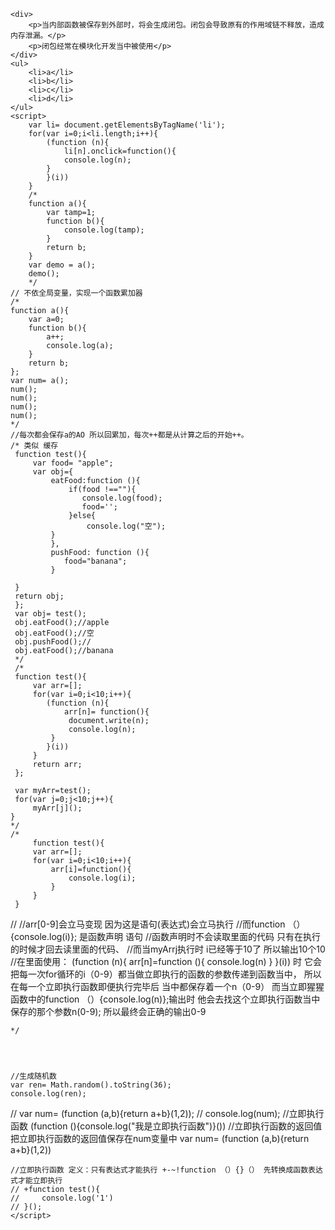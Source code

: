 <!DOCTYPE html>
<html lang="en">
<head>
    <meta charset="UTF-8">
    <meta name="viewport" content="width=device-width, initial-scale=1.0">
    <meta http-equiv="X-UA-Compatible" content="ie=edge">
    <title>Document</title>
    <style>
        ul{
            list-style: none;
        }
        li:nth-of-type(2n){
            background-color: red;
        }
        li:nth-of-type(2n+1){
            background-color: aqua;
        }
    </style>
</head>
<body>

    <div>
        <p>当内部函数被保存到外部时，将会生成闭包。闭包会导致原有的作用域链不释放，造成内存泄漏。</p>
        <p>闭包经常在模块化开发当中被使用</p>
    </div>
    <ul>
        <li>a</li>
        <li>b</li>
        <li>c</li>
        <li>d</li>
    </ul>
    <script>
        var li= document.getElementsByTagName('li');
        for(var i=0;i<li.length;i++){
            (function (n){
                li[n].onclick=function(){
                console.log(n);
            }
            }(i))
        }
        /*
        function a(){
            var tamp=1;
            function b(){
                console.log(tamp);
            }
            return b;
        }
        var demo = a();
        demo();    
        */
    // 不依全局变量，实现一个函数累加器
    /*
	function a(){
        var a=0;
        function b(){
            a++;
            console.log(a);
        }
        return b;
    };
    var num= a();
    num();
    num();
    num();
    num();
	*/
    //每次都会保存a的AO 所以回累加，每次++都是从计算之后的开始++。
	/* 类似 缓存
     function test(){
	     var food= "apple";
		 var obj={
		     eatFood:function (){
			     if(food !==""){
				    console.log(food);
					food='';
				 }else{
				     console.log("空");
			 }
			 },
			 pushFood: function (){
			    food="banana";
			 }
			 
	 }
	 return obj;
	 };
	 var obj= test();
	 obj.eatFood();//apple 
	 obj.eatFood();//空
	 obj.pushFood();//
	 obj.eatFood();//banana
	 */
     /*
     function test(){
         var arr=[];
         for(var i=0;i<10;i++){
            (function (n){
                arr[n]= function(){
                 document.write(n);
                 console.log(n);
             }
            }(i))
         }
         return arr;
     };

     var myArr=test();
     for(var j=0;j<10;j++){
         myArr[j]();
    }
    */
    /*
         function test(){
         var arr=[];
         for(var i=0;i<10;i++){
             arr[i]=function(){
                 console.log(i);
             }
         }
     }
    
    
//
//arr[0-9]会立马变现 因为这是语句(表达式)会立马执行
//而function （）{console.log(i)}; 是函数声明 语句
//函数声明时不会读取里面的代码 只有在执行的时候才回去读里面的代码、
//而当myArr[j]()执行时 i已经等于10了 所以输出10个10
//在里面使用：
(function (n){
    arr[n]=function (){
        console.log(n)
    }
   }(i))
时 它会把每一次for循环的i（0-9）都当做立即执行的函数的参数传递到函数当中，
所以在每一个立即执行函数即便执行完毕后 当中都保存着一个n（0-9）
而当立即猩猩函数中的function （）{console.log(n)};输出时
他会去找这个立即执行函数当中保存的那个参数n(0-9);
所以最终会正确的输出0-9 

    */




    //生成随机数
    var ren= Math.random().toString(36);
    console.log(ren);
//    var num= (function (a,b){return a+b}(1,2));
//    console.log(num);
   //立即执行函数 (function (){console.log("我是立即执行函数")}())
   //立即执行函数的返回值 把立即执行函数的返回值保存在num变量中 var num= (function (a,b){return a+b}(1,2))
 
    //立即执行函数 定义：只有表达式才能执行 +-~!function （）{}（） 先转换成函数表达式才能立即执行
    // +function test(){
    //     console.log('1')
    // }();
    </script>
</body>
</html>
